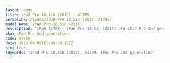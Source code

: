 ```yaml
---
layout: page
title: iPad Pro 10.5in (2017) - A1709
permalink: /ipads/iPad-Pro 10.5in (2017)-A1709/
model_name: iPad Pro 10.5in (2017)
description: "iPad A1709 - iPad Pro 10.5in (2017) aka iPad Pro 2nd generation. 3 Best compatible iPad cases, pens, chargers and keyboards."
aka: iPad Pro 2nd generation
code: A1709
date: 2018-06-05T06:49:20.307Z
sim: true
keywords: "iPad Pro 10.5in (2017), A1709, iPad Pro 2nd generation"
---
```

